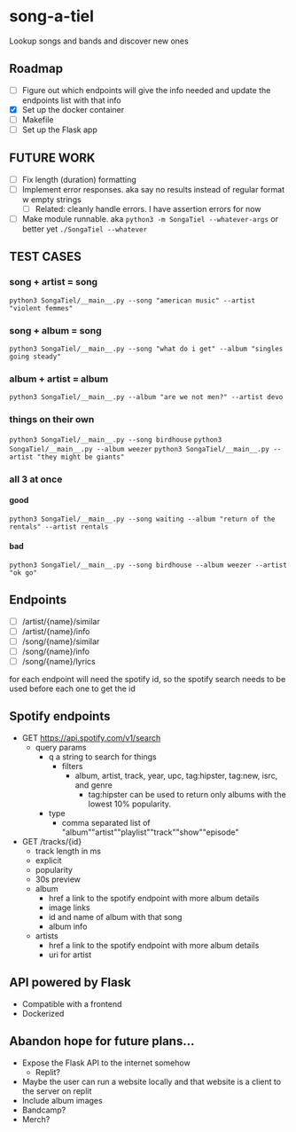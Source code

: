 # song-a-tiel
Lookup songs and bands and discover new ones


## Roadmap
- [ ] Figure out which endpoints will give the info needed and update the endpoints list with that info
- [X] Set up the docker container
- [ ] Makefile
- [ ] Set up the Flask app

## FUTURE WORK
- [ ] Fix length (duration) formatting
- [ ] Implement error responses. aka say no results instead of regular format w empty strings
    - [ ] Related: cleanly handle errors. I have assertion errors for now
- [ ] Make module runnable. aka `python3 -m SongaTiel --whatever-args` or better yet `./SongaTiel --whatever`

## TEST CASES
### song + artist = song
`python3 SongaTiel/__main__.py --song "american music" --artist "violent femmes"`
### song + album = song
`python3 SongaTiel/__main__.py --song "what do i get" --album "singles going steady"`
### album + artist = album
`python3 SongaTiel/__main__.py --album "are we not men?" --artist devo`
### things on their own
`python3 SongaTiel/__main__.py --song birdhouse`
`python3 SongaTiel/__main__.py --album weezer`
`python3 SongaTiel/__main__.py --artist "they might be giants"`
### all 3 at once
#### good
`python3 SongaTiel/__main__.py --song waiting --album "return of the rentals" --artist rentals`
#### bad
`python3 SongaTiel/__main__.py --song birdhouse --album weezer --artist "ok go"`

## Endpoints
- [ ] /artist/{name}/similar
- [ ] /artist/{name}/info
- [ ] /song/{name}/similar
- [ ] /song/{name}/info
- [ ] /song/{name}/lyrics

for each endpoint will need the spotify id, so the spotify search needs to be used before each one to get the id

## Spotify endpoints
- GET https://api.spotify.com/v1/search
    - query params
        - q a string to search for things
            - filters
                - album, artist, track, year, upc, tag:hipster, tag:new, isrc, and genre
                    - tag:hipster can be used to return only albums with the lowest 10% popularity.
        - type
            - comma separated list of "album""artist""playlist""track""show""episode"
- GET /tracks/{id}
    - track length in ms
    - explicit
    - popularity
    - 30s preview
    - album
        - href a link to the spotify endpoint with more album details
        - image links
        - id and name of album with that song
        - album info
    - artists
        - href a link to the spotify endpoint with more album details
        - uri for artist

        

## API powered by Flask
- Compatible with a frontend
- Dockerized

## Abandon hope for future plans...
- Expose the Flask API to the internet somehow
    - Replit?
- Maybe the user can run a website locally and that website is a client to the server on replit
- Include album images
- Bandcamp?
- Merch?
